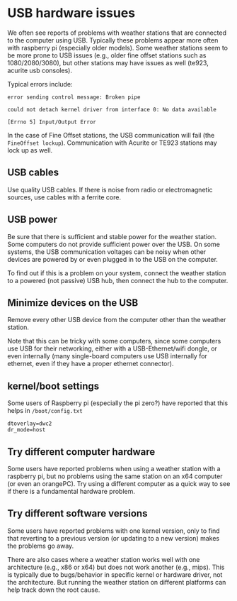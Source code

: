 # USB hardware issues

We often see reports of problems with weather stations that are connected to the computer using USB.  Typically these problems appear more often with raspberry pi (especially older models).  Some weather stations seem to be more prone to USB issues (e.g., older fine offset stations such as 1080/2080/3080), but other stations may have issues as well (te923, acurite usb consoles).

Typical errors include:

```
error sending control message: Broken pipe
```
```
could not detach kernel driver from interface 0: No data available
```
```
[Errno 5] Input/Output Error 
```

In the case of Fine Offset stations, the USB communication will fail (the `FineOffset lockup`).  Communication with Acurite or TE923 stations may lock up as well.

## USB cables

Use quality USB cables.  If there is noise from radio or electromagnetic sources, use cables with a ferrite core.

## USB power

Be sure that there is sufficient and stable power for the weather station.  Some computers do not provide sufficient power over the USB.  On some systems, the USB communication voltages can be noisy when other devices are powered by or even plugged in to the USB on the computer.

To find out if this is a problem on your system, connect the weather station to a powered (not passive) USB hub, then connect the hub to the computer.

## Minimize devices on the USB

Remove every other USB device from the computer other than the weather station.

Note that this can be tricky with some computers, since some computers use USB for their networking, either with a USB-Ethernet/wifi dongle, or even internally (many single-board computers use USB internally for ethernet, even if they have a proper ethernet connector).

## kernel/boot settings

Some users of Raspberry pi (especially the pi zero?) have reported that this helps in `/boot/config.txt`

```
dtoverlay=dwc2
dr_mode=host
```

## Try different computer hardware

Some users have reported problems when using a weather station with a raspberry pi, but no problems using the same station on an x64 computer (or even an orangePC).  Try using a different computer as a quick way to see if there is a fundamental hardware problem.

## Try different software versions

Some users have reported problems with one kernel version, only to find that reverting to a previous version (or updating to a new version) makes the problems go away.

There are also cases where a weather station works well with one architecture (e.g., x86 or x64) but does not work another (e.g., mips).  This is typically due to bugs/behavior in specific kernel or hardware driver, not the architecture.  But running the weather station on different platforms can help track down the root cause.

